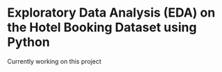 # Exploratory Data Analysis (EDA) on the Hotel Booking Dataset using Python

Currently working on this project
